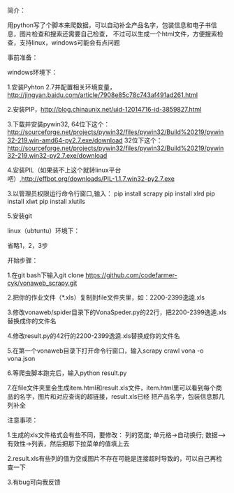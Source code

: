 简介：

用python写了个脚本来爬数据，可以自动补全产品名字，包装信息和电子书信息，图片检查和搜索还需要自己检查，
不过可以生成一个html文件，方便搜索检查，支持linux，windows可能会有点问题

事前准备：

windows环境下：

1.安装Pyhton 2.7并配置相关环境变量，http://jingyan.baidu.com/article/7908e85c78c743af491ad261.html

2.安装PIP，http://blog.chinaunix.net/uid-12014716-id-3859827.html

3.下载并安装pywin32,
	64位下这个：http://sourceforge.net/projects/pywin32/files/pywin32/Build%20219/pywin32-219.win-amd64-py2.7.exe/download
	32位下这个：http://sourceforge.net/projects/pywin32/files/pywin32/Build%20219/pywin32-219.win32-py2.7.exe/download

4.安装PIL（如果装不上这个就转linux平台吧）,http://effbot.org/downloads/PIL-1.1.7.win32-py2.7.exe

3.以管理员权限运行命令行窗口,输入：
	pip install scrapy
	pip install xlrd
	pip install xlwt
	pip install xlutils

5.安装git

linux（ubtuntu）环境下：

省略1，2，3步


开始步骤：

1.在git bash下输入git clone https://github.com/codefarmer-cyk/vonaweb_scrapy.git

2.把你的作业文件（*.xls）复制到file文件夹里，如：2200-2399逸逵.xls

3.修改vonaweb/spider目录下的VonaSpeder.py的22行，把2200-2399逸逵.xls替换成你的文件名

4.修改result.py的42行的2200-2399逸逵.xls替换成你的文件名

5.在第一个vonaweb目录下打开命令行窗口，输入scrapy crawl vona -o vona.json

6.等爬虫脚本跑完后，输入python result.py

7.在file文件夹里会生成item.html和result.xls文件，item.html里可以看到每个商品的名字，图片和对应查询的超链接，result.xls已经
	把产品名字，包装信息那几列补全
	
注意事项：

1.生成的xls文件格式会有些不同，要修改：
	列的宽度;
	单元格->自动换行;
	数据—>有效性->列表，然后把那下拉菜单的值填上去

2.result.xls有些列的值为空或图片不存在可能是连接超时导致的，可以自己再检查一下

3.有bug可向我反馈

